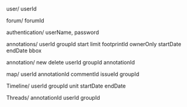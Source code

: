 user/
userId

forum/
forumId

authentication/
userName, password

annotations/
userId
groupId
start
limit
footprintId
ownerOnly
startDate
endDate
bbox


annotation/
new 
delete
userId
groupId
annotationId

map/
userId
annotationId
commentId
issueId
groupId


Timeline/
userId
groupId
unit
startDate
endDate

Threads/
annotationId
userId
groupId


